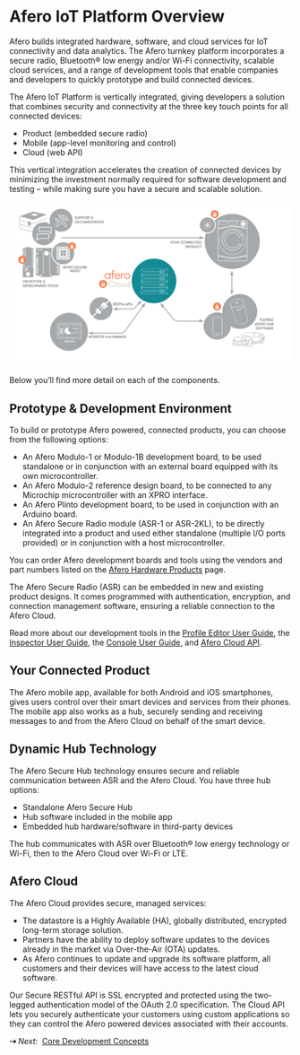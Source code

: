 # Afero IoT Platform Overview

Afero builds integrated hardware, software, and cloud services for IoT connectivity and data analytics. The Afero turnkey platform incorporates a secure radio, Bluetooth® low energy and/or Wi-Fi connectivity, scalable cloud services, and a range of development tools that enable companies and developers to quickly prototype and build connected devices.

The Afero IoT Platform is vertically integrated, giving developers a solution that combines security and connectivity at the three key touch points for all connected devices:

- Product (embedded secure radio)
- Mobile (app-level monitoring and control)
- Cloud (web API)

This vertical integration accelerates the creation of connected devices by minimizing the investment normally required for software development and testing – while making sure you have a secure and scalable solution.

![System Architecture](img/Architecture.png)

Below you’ll find more detail on each of the components.

## Prototype & Development Environment

To build or prototype Afero powered, connected products, you can choose from the following options:

- An Afero Modulo-1 or Modulo-1B development board, to be used standalone or in conjunction with an external board equipped with its own microcontroller.
- An Afero Modulo-2 reference design board, to be connected to any Microchip microcontroller with an XPRO interface.
- An Afero Plinto development board, to be used in conjunction with an Arduino board.
- An Afero Secure Radio module (ASR-1 or ASR-2KL), to be directly integrated into a product and used either standalone (multiple I/O ports provided) or in conjunction with a host microcontroller.

You can order Afero development boards and tools using the vendors and part numbers listed on the [Afero Hardware Products](../Hardware) page.

The Afero Secure Radio (ASR) can be embedded in new and existing product designs. It comes programmed with authentication, encryption, and connection management software, ensuring a reliable connection to the Afero Cloud.

Read more about our development tools in the [Profile Editor User Guide](../Projects), the [Inspector User Guide](../Inspector), the [Console User Guide](../Console), and [Afero Cloud API](../CloudAPIs).

## Your Connected Product

The Afero mobile app, available for both Android and iOS smartphones, gives users control over their smart devices and services from their phones. The mobile app also works as a hub, securely sending and receiving messages to and from the Afero Cloud on behalf of the smart device.

## Dynamic Hub Technology

The Afero Secure Hub technology ensures secure and reliable communication between ASR and the Afero Cloud. You have three hub options:

- Standalone Afero Secure Hub
- Hub software included in the mobile app
- Embedded hub hardware/software in third-party devices

The hub communicates with ASR over Bluetooth® low energy technology or Wi-Fi, then to the Afero Cloud over Wi-Fi or LTE.

## Afero Cloud

The Afero Cloud provides secure, managed services:

- The datastore is a Highly Available (HA), globally distributed, encrypted long-term storage solution.
- Partners have the ability to deploy software updates to the devices already in the market via Over-the-Air (OTA) updates.
- As Afero continues to update and upgrade its software platform, all customers and their devices will have access to the latest cloud software.

Our Secure RESTful API is SSL encrypted and protected using the two-legged authentication model of the OAuth 2.0 specification. The Cloud API lets you securely authenticate your customers using custom applications so they can control the Afero powered devices associated with their accounts.

<strong>&#8674;</strong> <em>Next:</em>&nbsp;&nbsp;[Core Development Concepts](../CoreConcepts)